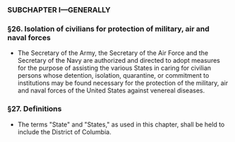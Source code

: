 ### SUBCHAPTER I—GENERALLY

### §26. Isolation of civilians for protection of military, air and naval forces
* The Secretary of the Army, the Secretary of the Air Force and the Secretary of the Navy are authorized and directed to adopt measures for the purpose of assisting the various States in caring for civilian persons whose detention, isolation, quarantine, or commitment to institutions may be found necessary for the protection of the military, air and naval forces of the United States against venereal diseases.

### §27. Definitions
* The terms "State" and "States," as used in this chapter, shall be held to include the District of Columbia.